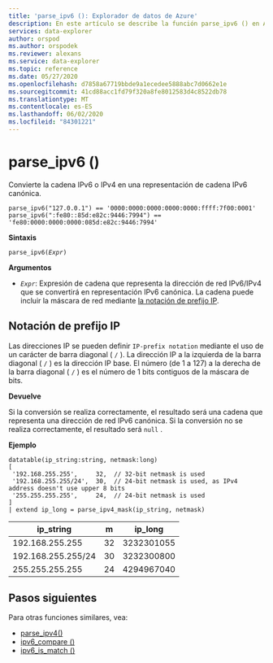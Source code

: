 ```yaml
---
title: 'parse_ipv6 (): Explorador de datos de Azure'
description: En este artículo se describe la función parse_ipv6 () en Azure Explorador de datos.
services: data-explorer
author: orspod
ms.author: orspodek
ms.reviewer: alexans
ms.service: data-explorer
ms.topic: reference
ms.date: 05/27/2020
ms.openlocfilehash: d7858a67719bbde9a1ecedee5888abc7d0662e1e
ms.sourcegitcommit: 41cd88acc1fd79f320a8fe8012583d4c8522db78
ms.translationtype: MT
ms.contentlocale: es-ES
ms.lasthandoff: 06/02/2020
ms.locfileid: "84301221"
---
```

# <a name="parse_ipv6"></a>parse_ipv6 ()

Convierte la cadena IPv6 o IPv4 en una representación de cadena IPv6 canónica.

```kusto
parse_ipv6("127.0.0.1") == '0000:0000:0000:0000:0000:ffff:7f00:0001'
parse_ipv6(":fe80::85d:e82c:9446:7994") == 'fe80:0000:0000:0000:085d:e82c:9446:7994'
```

**Sintaxis**

`parse_ipv6(`*`Expr`*`)`

**Argumentos**

* *`Expr`*: Expresión de cadena que representa la dirección de red IPv6/IPv4 que se convertirá en representación IPv6 canónica. La cadena puede incluir la máscara de red mediante [la notación de prefijo IP](#ip-prefix-notation).

## <a name="ip-prefix-notation"></a>Notación de prefijo IP

Las direcciones IP se pueden definir `IP-prefix notation` mediante el uso de un carácter de barra diagonal ( `/` ).
La dirección IP a la izquierda de la barra diagonal ( `/` ) es la dirección IP base. El número (de 1 a 127) a la derecha de la barra diagonal ( `/` ) es el número de 1 bits contiguos de la máscara de bits.

**Devuelve**

Si la conversión se realiza correctamente, el resultado será una cadena que representa una dirección de red IPv6 canónica.
Si la conversión no se realiza correctamente, el resultado será `null` .

**Ejemplo**

<!-- csl: https://help.kusto.windows.net/Samples -->
```kusto
datatable(ip_string:string, netmask:long)
[
 '192.168.255.255',     32,  // 32-bit netmask is used
 '192.168.255.255/24',  30,  // 24-bit netmask is used, as IPv4 address doesn't use upper 8 bits
 '255.255.255.255',     24,  // 24-bit netmask is used
]
| extend ip_long = parse_ipv4_mask(ip_string, netmask)
```

|ip_string|m|ip_long|
|---|---|---|
|192.168.255.255|32|3232301055|
|192.168.255.255/24|30|3232300800|
|255.255.255.255|24|4294967040|

## <a name="next-steps"></a>Pasos siguientes

Para otras funciones similares, vea:

* [parse_ipv4()](parse-ipv4function.md)
* [ipv6_compare ()](ipv6-comparefunction.md)
* [ipv6_is_match ()](ipv6-is-matchfunction.md)
